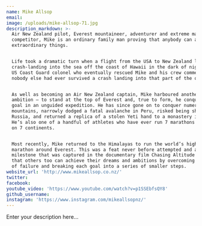 ```yaml
---
name: Mike Allsop
email:
image: /uploads/mike-allsop-71.jpg
description_markdown: >-
  Air New Zealand pilot, Everest mountaineer, adventurer and extreme marathon
  competitor, Mike is an ordinary family man proving that anybody can accomplish
  extraordinary things.


  Life took a dramatic turn when a flight from the USA to New Zealand led to a
  crash-landing into the sea off the coast of Hawaii in the dark of night. The
  US Coast Guard colonel who eventually rescued Mike and his crew commented that
  nobody else had ever survived a crash landing into that part of the ocean.


  As well as becoming an Air New Zealand captain, Mike harboured another
  ambition – to stand at the top of Everest and, true to form, he conquered this
  goal in an unguided expedition. He has since gone on to conquer numerous other
  mountains, narrowly dodged a fatal avalanche in Peru, risked being shot in
  Russia, and returned a replica of a stolen Yeti hand to a monastery in Nepal.
  He’s also one of a handful of athletes who have ever run 7 marathons in 7 days
  on 7 continents.


  Most recently, Mike returned to the Himalayas to run the world’s highest
  marathon around Everest. This was a feat never before attempted and a
  milestone that was captured in the documentary film Chasing Altitude showing
  that others too can achieve their dreams and ambitions by overcoming the fear
  of failure and breaking each goal into a series of smaller steps.
website_url: 'http://www.mikeallsop.co.nz/'
twitter:
facebook:
youtube_video: 'https://www.youtube.com/watch?v=p1SSEbfsQY8'
github_username:
instagram: 'https://www.instagram.com/mikeallsopnz/'
---
```


Enter your description here...
